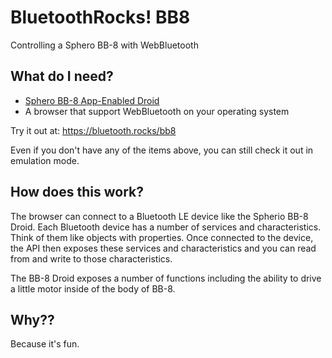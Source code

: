 # BluetoothRocks! BB8

Controlling a Sphero BB-8 with WebBluetooth


## What do I need?

- [Sphero BB-8 App-Enabled Droid](https://www.sphero.com/bb-8-app-enabled-droid)
- A browser that support WebBluetooth on your operating system

Try it out at: https://bluetooth.rocks/bb8

Even if you don't have any of the items above, you can still check it out in emulation mode. 


## How does this work?

The browser can connect to a Bluetooth LE device like the Spherio BB-8 Droid. Each Bluetooth device has a number of services and characteristics. Think of them like objects with properties. Once connected to the device, the API then exposes these services and characteristics and you can read from and write to those characteristics. 

The BB-8 Droid exposes a number of functions including the ability to drive a little motor inside of the body of BB-8.


## Why??

Because it's fun. 
